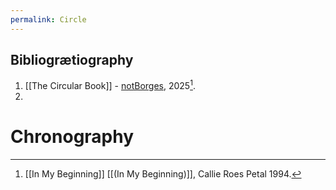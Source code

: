 ```yaml
---
permalink: Circle
---
```

Bibliogrætiography
---
1. [[The Circular Book]] - [notBorges](https://www.carpvs.com), 2025[^b]. 
2. 
# Chronography

[^b]: [[In My Beginning]][^d] [[(In My Beginning)]], Callie Roes Petal 1994.
[^d]:[[In my dream]], [[In the bothy]], [[In The Dream, My Child Went Forth To Multiply, And Met His Crushing End]], [[The End]], [[THE END OF DAYS]] - "[[We shall not cease from exploration. And the end of all our exploring…]]" - T.S. Eliot, Six Quartets. 
